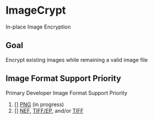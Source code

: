 # ImageCrypt
In-place Image Encryption

## Goal
Encrypt existing images while remaining a valid image file

## Image Format Support Priority
Primary Developer Image Format Support Priority
1. [] [PNG](https://en.wikipedia.org/wiki/Portable_Network_Graphics) (in progress)
2. [] [NEF](https://www.nikonusa.com/en/learn-and-explore/a/products-and-innovation/nikon-electronic-format-nef.html), [TIFF/EP](https://en.wikipedia.org/wiki/TIFF/EP), and/or [TIFF](https://en.wikipedia.org/wiki/TIFF)
